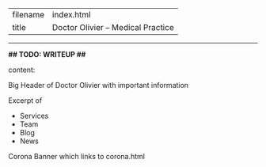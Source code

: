 |          |                                         |
|----------|-----------------------------------------|
| filename | index.html                              |
| title    | Doctor Olivier &ndash; Medical Practice |
------------------------------------------------------
**## TODO: WRITEUP ##**

content:
<!-- TODO -->
Big Header of Doctor Olivier with important information

Excerpt of
- Services
- Team
- Blog
- News

Corona Banner which links to corona.html
